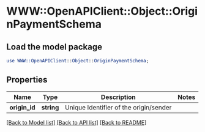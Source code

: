 # WWW::OpenAPIClient::Object::OriginPaymentSchema

## Load the model package
```perl
use WWW::OpenAPIClient::Object::OriginPaymentSchema;
```

## Properties
Name | Type | Description | Notes
------------ | ------------- | ------------- | -------------
**origin_id** | **string** | Unique Identifier of the origin/sender | 

[[Back to Model list]](../README.md#documentation-for-models) [[Back to API list]](../README.md#documentation-for-api-endpoints) [[Back to README]](../README.md)


